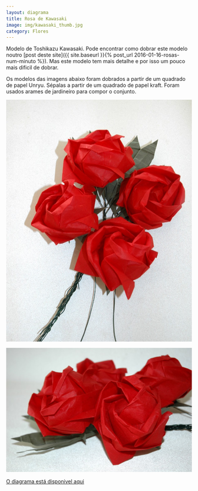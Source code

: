 ```yaml
---
layout: diagrama
title: Rosa de Kawasaki
image: img/kawasaki_thumb.jpg
category: Flores
---
```


Modelo de Toshikazu Kawasaki. Pode encontrar como dobrar este modelo noutro [post deste site]({{ site.baseurl }}{% post_url 2016-01-16-rosas-num-minuto %}). Mas este modelo tem mais detalhe e por isso um pouco mais dificil de dobrar.

Os modelos das imagens abaixo foram dobrados a partir de um quadrado de papel Unryu. Sépalas a partir de um quadrado de papel kraft. Foram usados arames de jardineiro para compor o conjunto.

![Rosas de Kawasaki](../img/kawasaki.jpg)

![Rosas de Kawasaki](../img/kawasaki2.jpg)

[O diagrama está disponivel aqui](../img/rose.pdf)